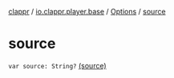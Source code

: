 [clappr](../../index.md) / [io.clappr.player.base](../index.md) / [Options](index.md) / [source](.)

# source

`var source: String?` [(source)](https://github.com/clappr/clappr-android/tree/dev/clappr/src/main/kotlin/io/clappr/player/base/Options.kt#L4)
